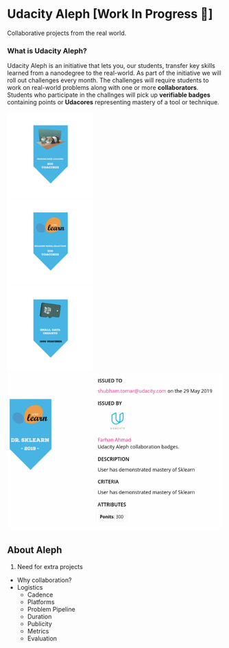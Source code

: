 # Udacity Aleph [Work In Progress 🚧]
Collaborative projects from the real world.

### What is Udacity Aleph?
Udacity Aleph is an initiative that lets you, our students, transfer key skills learned from a nanodegree to the real-world. As part of the initiative we will roll out challenges every month. The challenges will require students to work on real-world problems along with one or more **collaborators**. Students who participate in the challnges will pick up **verifiable badges** containing points or **Udacores** representing mastery of a tool or technique.

<div class="row">
  <div class="column">
    <img src=res/pandas_data_loading_200.png width=200/>
  </div>
  <div class="column">
    <img src=res/sklearn-model-selection-300.png width=200/>
  </div>
  <div class="column">
    <img src=res/small_data_insights_1000.png width=200/>
  </div>
 
</div>
 
<img src="res/shubham-badge-full.png" width=600>


## About Aleph

1. Need for extra projects
- Why collaboration?
- Logistics
  - Cadence
  - Platforms
  - Problem Pipeline
  - Duration
  - Publicity 
  - Metrics
  - Evaluation

